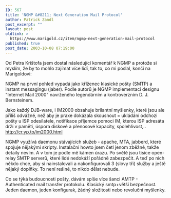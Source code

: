 ```yaml
---
ID: 567
title: 'NGMP &#8211; Next Generation Mail Protocol'
author: Patrick Zandl
post_excerpt: ""
layout: post
oldlink: >
  https://www.marigold.cz/item/ngmp-next-generation-mail-protocol
published: true
post_date: 2003-10-08 07:19:00
---
```

<p>
Od Petra Krištofa jsem dostal následující komentář k NGMP a protože si myslím, že by to mohlo zajímat více lidí, tak to, co mi poslal,&#160;končí na Marigoldovi:</p>

<p>
NGMP na první pohled vypadá jako kříženec klasické pošty (SMTP) a instant messagingu (jaber). Podle autorů je NGMP implementaci designu "Internet Mail 2000" navrženého legendárním a kontroverzním D. J. Bernsteinem. </p>

<p>
Jako každý DJB-ware, i IM2000 obsahuje brilantní myšlenky, které jsou ale příliš odvážné, než aby je praxe dokázala skousnout = ukládání odchozi pošty u ISP odesílatele, notifikace příjemce pomoci IM, kterou ISP adresáta drží v paměti, úspora diskové a přenosové kapacity, spolehlivost,.. <A href="http://cr.yp.to/im2000.html">http://cr.yp.to/im2000.html</A> </p>

<p>
NGMP využívá daemonu stávajících služeb - apache, MTA, jabberd, které spojuje nějakými skripty. Instalační howto jsem četl jenom zběžně, takže detaily nevím. A v tom je podle mě kámen úrazu. Po světě jsou tisíce open-relay SMTP serverů, které lidé nedokáží pořádně zabezpečit. A teď po nich někdo chce, aby si nainstalovali a nakonfigurovali 3 (slovy tři) služby a ještě nějaký doplňky. To není reálné, to nikdo dělat nebude. </p>

<p>
Co se týká budoucnosti pošty, dávám spíše více šanci AMTP - Authenticated mail transfer protokolu. Klasický smtp+větší bezpečnost. Jeden daemon, jeden konfigurak, žádný složitosti nebo revoluční myšlenky.</p>
